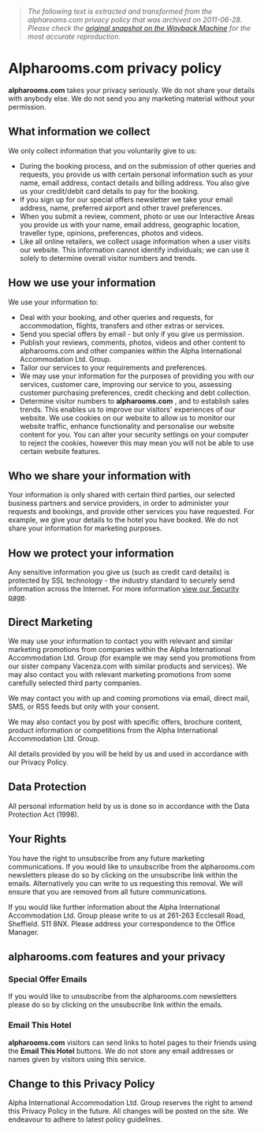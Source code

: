 > *The following text is extracted and transformed from the alpharooms.com privacy policy that was archived on 2011-06-28. Please check the [original snapshot on the Wayback Machine](https://web.archive.org/web/20110628184114id_/http%3A//www.alpharooms.com/webpages/cobrand/0/privacy.aspx) for the most accurate reproduction.*

# Alpharooms.com privacy policy

**alpharooms.com** takes your privacy seriously. We do not share your details with anybody else. We do not send you any marketing material without your permission.

## What information we collect

We only collect information that you voluntarily give to us:

  * During the booking process, and on the submission of other queries and requests, you provide us with certain personal information such as your name, email address, contact details and billing address. You also give us your credit/debit card details to pay for the booking.
  * If you sign up for our special offers newsletter we take your email address, name, preferred airport and other travel preferences.
  * When you submit a review, comment, photo or use our Interactive Areas you provide us with your name, email address, geographic location, traveller type, opinions, preferences, photos and videos.
  * Like all online retailers, we collect usage information when a user visits our website. This information cannot identify individuals; we can use it solely to determine overall visitor numbers and trends.



## How we use your information

We use your information to:

  * Deal with your booking, and other queries and requests, for accommodation, flights, transfers and other extras or services.
  * Send you special offers by email - but only if you give us permission.
  * Publish your reviews, comments, photos, videos and other content to alpharooms.com and other companies within the Alpha International Accommodation Ltd. Group.
  * Tailor our services to your requirements and preferences.
  * We may use your information for the purposes of providing you with our services, customer care, improving our service to you, assessing customer purchasing preferences, credit checking and debt collection.
  * Determine visitor numbers to **alpharooms.com** , and to establish sales trends. This enables us to improve our visitors' experiences of our website. We use cookies on our website to allow us to monitor our website traffic, enhance functionality and personalise our website content for you. You can alter your security settings on your computer to reject the cookies, however this may mean you will not be able to use certain website features.



## Who we share your information with

Your information is only shared with certain third parties, our selected business partners and service providers, in order to administer your requests and bookings, and provide other services you have requested. For example, we give your details to the hotel you have booked. We do not share your information for marketing purposes.

## How we protect your information

Any sensitive information you give us (such as credit card details) is protected by SSL technology - the industry standard to securely send information across the Internet. For more information [view our Security page](https://web.archive.org/web/20110628184114id_/http%3A//www.alpharooms.com/webpages/cobrand/0/security.aspx).

##  Direct Marketing

We may use your information to contact you with relevant and similar marketing promotions from companies within the Alpha International Accommodation Ltd. Group (for example we may send you promotions from our sister company Vacenza.com with similar products and services). We may also contact you with relevant marketing promotions from some carefully selected third party companies.

We may contact you with up and coming promotions via email, direct mail, SMS, or RSS feeds but only with your consent. 

We may also contact you by post with specific offers, brochure content, product information or competitions from the Alpha International Accommodation Ltd. Group. 

All details provided by you will be held by us and used in accordance with our Privacy Policy. 

##  Data Protection

All personal information held by us is done so in accordance with the Data Protection Act (1998). 

##  Your Rights

You have the right to unsubscribe from any future marketing communications. If you would like to unsubscribe from the alpharooms.com newsletters please do so by clicking on the unsubscribe link within the emails. Alternatively you can write to us requesting this removal. We will ensure that you are removed from all future communications. 

If you would like further information about the Alpha International Accommodation Ltd. Group please write to us at 261-263 Ecclesall Road, Sheffield. S11 8NX. Please address your correspondence to the Office Manager. 

## alpharooms.com features and your privacy

### Special Offer Emails

If you would like to unsubscribe from the alpharooms.com newsletters please do so by clicking on the unsubscribe link within the emails. 

### Email This Hotel

**alpharooms.com** visitors can send links to hotel pages to their friends using the **Email This Hotel** buttons. We do not store any email addresses or names given by visitors using this service.

##  Change to this Privacy Policy 

Alpha International Accommodation Ltd. Group reserves the right to amend this Privacy Policy in the future. All changes will be posted on the site. We endeavour to adhere to latest policy guidelines. 
